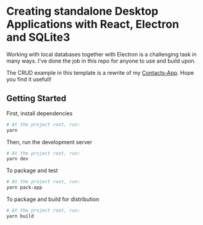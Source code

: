 # Creating standalone Desktop Applications with React, Electron and SQLite3

Working with local databases together with Electron is a challenging task in many ways.
I've done the job in this repo for anyone to use and build upon.

The CRUD example in this template is a rewrite of my [Contacts-App](https://github.com/iohan/Contacts-app).
Hope you find it usefull!

## Getting Started

First, install dependencies

```bash
# At the project root, run:
yarn
```

Then, run the development server

```bash
# At the project root, run:
yarn dev
```

To package and test

```bash
# At the project root, run:
yarn pack-app
```

To package and build for distribution

```bash
# At the project root, run:
yarn build
```
